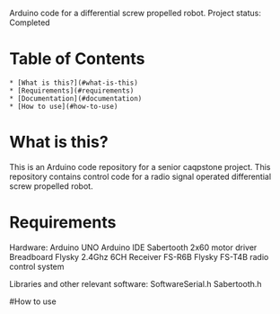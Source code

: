 
Arduino code for a differential screw propelled robot.
Project status: Completed

# Table of Contents
	* [What is this?](#what-is-this)
	* [Requirements](#requirements)
	* [Documentation](#documentation)
	* [How to use](#how-to-use)


# What is this?

This is an Arduino code repository for a senior caqpstone project.
This repository contains control code for a radio signal operated differential screw propelled robot.


# Requirements
Hardware:
Arduino UNO
Arduino IDE
Sabertooth 2x60 motor driver
Breadboard
Flysky 2.4Ghz 6CH Receiver FS-R6B
Flysky FS-T4B radio control system

Libraries and other relevant software:
SoftwareSerial.h
Sabertooth.h


#How to use



